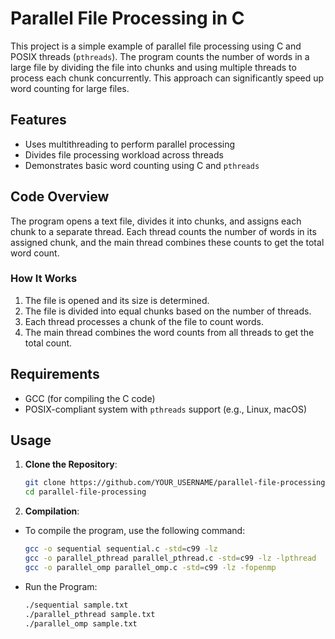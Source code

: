 # Parallel File Processing in C

This project is a simple example of parallel file processing using C and POSIX threads (`pthreads`). The program counts the number of words in a large file by dividing the file into chunks and using multiple threads to process each chunk concurrently. This approach can significantly speed up word counting for large files.

## Features

- Uses multithreading to perform parallel processing
- Divides file processing workload across threads
- Demonstrates basic word counting using C and `pthreads`

## Code Overview

The program opens a text file, divides it into chunks, and assigns each chunk to a separate thread. Each thread counts the number of words in its assigned chunk, and the main thread combines these counts to get the total word count.

### How It Works

1. The file is opened and its size is determined.
2. The file is divided into equal chunks based on the number of threads.
3. Each thread processes a chunk of the file to count words.
4. The main thread combines the word counts from all threads to get the total count.

## Requirements

- GCC (for compiling the C code)
- POSIX-compliant system with `pthreads` support (e.g., Linux, macOS)

## Usage

1. **Clone the Repository**:
   ```sh
   git clone https://github.com/YOUR_USERNAME/parallel-file-processing.git
   cd parallel-file-processing
2. **Compilation**:
- To compile the program, use the following command:
   ```sh
   gcc -o sequential sequential.c -std=c99 -lz
   gcc -o parallel_pthread parallel_pthread.c -std=c99 -lz -lpthread
   gcc -o parallel_omp parallel_omp.c -std=c99 -lz -fopenmp
- Run the Program:
   ```sh
   ./sequential sample.txt
   ./parallel_pthread sample.txt
   ./parallel_omp sample.txt
